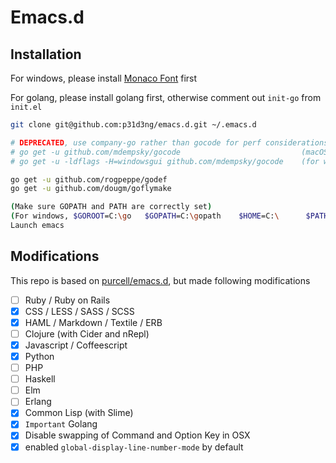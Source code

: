# Emacs.d 

## Installation

For windows, please install [Monaco Font](https://github.com/todylu/monaco.ttf) first

For golang, please install golang first, otherwise comment out `init-go` from `init.el`

```bash
git clone git@github.com:p31d3ng/emacs.d.git ~/.emacs.d

# DEPRECATED, use company-go rather than gocode for perf considerations.
# go get -u github.com/mdempsky/gocode                           (macOS/Linux)
# go get -u -ldflags -H=windowsgui github.com/mdempsky/gocode    (for windows)

go get -u github.com/rogpeppe/godef
go get -u github.com/dougm/goflymake

(Make sure GOPATH and PATH are correctly set)
(For windows, $GOROOT=C:\go   $GOPATH=C:\gopath    $HOME=C:\      $PATH=$PATH;$GOPATH/bin)
Launch emacs

```

## Modifications

This repo is based on [purcell/emacs.d](https://github.com/purcell/emacs.d), but made following modifications

- [ ] Ruby / Ruby on Rails
- [x] CSS / LESS / SASS / SCSS
- [x] HAML / Markdown / Textile / ERB
- [ ] Clojure (with Cider and nRepl)
- [x] Javascript / Coffeescript
- [x] Python
- [ ] PHP
- [ ] Haskell
- [ ] Elm
- [ ] Erlang
- [x] Common Lisp (with Slime)
- [x] `Important` Golang
- [x] Disable swapping of Command and Option Key in OSX
- [x] enabled `global-display-line-number-mode` by default
